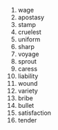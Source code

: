 1. wage
2. apostasy
3. stamp
4. cruelest
5. uniform
6. sharp
7. voyage
8. sprout
9. caress
10. liability
11. wound
12. variety
13. bribe
14. bullet
15. satisfaction
16. tender
